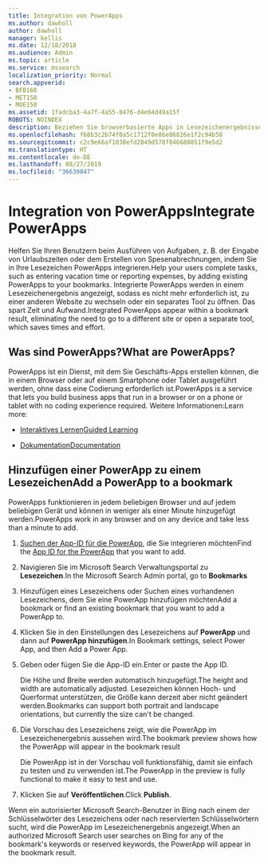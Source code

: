 ```yaml
---
title: Integration von PowerApps
ms.author: dawholl
author: dawholl
manager: kellis
ms.date: 12/18/2018
ms.audience: Admin
ms.topic: article
ms.service: mssearch
localization_priority: Normal
search.appverid:
- BFB160
- MET150
- MOE150
ms.assetid: 1fadcba3-4a7f-4a55-8476-d4e64d49a15f
ROBOTS: NOINDEX
description: Beziehen Sie browserbasierte Apps in Lesezeichenergebnisse für Microsoft Search ein.
ms.openlocfilehash: f68b3c2b74f0a5c1712f0e86e86826e1f2c94b58
ms.sourcegitcommit: c2c9e66af1038efd2849d578f846680851f9e5d2
ms.translationtype: HT
ms.contentlocale: de-DE
ms.lasthandoff: 08/27/2019
ms.locfileid: "36639847"
---
```

# <a name="integrate-powerapps"></a><span data-ttu-id="6548a-103">Integration von PowerApps</span><span class="sxs-lookup"><span data-stu-id="6548a-103">Integrate PowerApps</span></span>
   
<span data-ttu-id="6548a-104">Helfen Sie Ihren Benutzern beim Ausführen von Aufgaben, z. B. der Eingabe von Urlaubszeiten oder dem Erstellen von Spesenabrechnungen, indem Sie in Ihre Lesezeichen PowerApps integrieren.</span><span class="sxs-lookup"><span data-stu-id="6548a-104">Help your users complete tasks, such as entering vacation time or reporting expenses, by adding existing PowerApps to your bookmarks.</span></span> <span data-ttu-id="6548a-105">Integrierte PowerApps werden in einem Lesezeichenergebnis angezeigt, sodass es nicht mehr erforderlich ist, zu einer anderen Website zu wechseln oder ein separates Tool zu öffnen. Das spart Zeit und Aufwand.</span><span class="sxs-lookup"><span data-stu-id="6548a-105">Integrated PowerApps appear within a bookmark result, eliminating the need to go to a different site or open a separate tool, which saves times and effort.</span></span>
  
## <a name="what-are-powerapps"></a><span data-ttu-id="6548a-106">Was sind PowerApps?</span><span class="sxs-lookup"><span data-stu-id="6548a-106">What are PowerApps?</span></span>

<span data-ttu-id="6548a-107">PowerApps ist ein Dienst, mit dem Sie Geschäfts-Apps erstellen können, die in einem Browser oder auf einem Smartphone oder Tablet ausgeführt werden, ohne dass eine Codierung erforderlich ist.</span><span class="sxs-lookup"><span data-stu-id="6548a-107">PowerApps is a service that lets you build business apps that run in a browser or on a phone or tablet with no coding experience required.</span></span> <span data-ttu-id="6548a-108">Weitere Informationen:</span><span class="sxs-lookup"><span data-stu-id="6548a-108">Learn more:</span></span>
  
- [<span data-ttu-id="6548a-109">Interaktives Lernen</span><span class="sxs-lookup"><span data-stu-id="6548a-109">Guided Learning</span></span>](https://docs.microsoft.com/learn/browse/?products=powerapps)
    
- [<span data-ttu-id="6548a-110">Dokumentation</span><span class="sxs-lookup"><span data-stu-id="6548a-110">Documentation</span></span>](https://docs.microsoft.com/powerapps/)
    
## <a name="add-a-powerapp-to-a-bookmark"></a><span data-ttu-id="6548a-111">Hinzufügen einer PowerApp zu einem Lesezeichen</span><span class="sxs-lookup"><span data-stu-id="6548a-111">Add a PowerApp to a bookmark</span></span>

<span data-ttu-id="6548a-112">PowerApps funktionieren in jedem beliebigen Browser und auf jedem beliebigen Gerät und können in weniger als einer Minute hinzugefügt werden.</span><span class="sxs-lookup"><span data-stu-id="6548a-112">PowerApps work in any browser and on any device and take less than a minute to add.</span></span>
  
1. <span data-ttu-id="6548a-113">[Suchen der App-ID für die PowerApp](https://docs.microsoft.com/de-DE/powerapps/maker/canvas-apps/get-sessionid#get-an-app-id), die Sie integrieren möchten</span><span class="sxs-lookup"><span data-stu-id="6548a-113">Find the [App ID for the PowerApp](https://docs.microsoft.com/de-DE/powerapps/maker/canvas-apps/get-sessionid#get-an-app-id) that you want to add.</span></span> 
    
2. <span data-ttu-id="6548a-114">Navigieren Sie im Microsoft Search Verwaltungsportal zu **Lesezeichen**.</span><span class="sxs-lookup"><span data-stu-id="6548a-114">In the Microsoft Search Admin portal, go to **Bookmarks**</span></span>
    
3. <span data-ttu-id="6548a-115">Hinzufügen eines Lesezeichens oder Suchen eines vorhandenen Lesezeichens, dem Sie eine PowerApp hinzufügen möchten</span><span class="sxs-lookup"><span data-stu-id="6548a-115">Add a bookmark or find an existing bookmark that you want to add a PowerApp to.</span></span>
    
4. <span data-ttu-id="6548a-116">Klicken Sie in den Einstellungen des Lesezeichens auf **PowerApp** und dann auf **PowerApp hinzufügen**.</span><span class="sxs-lookup"><span data-stu-id="6548a-116">In Bookmark settings, select Power App, and then Add a Power App.</span></span>
    
5. <span data-ttu-id="6548a-117">Geben oder fügen Sie die App-ID ein.</span><span class="sxs-lookup"><span data-stu-id="6548a-117">Enter or paste the App ID.</span></span>
    
    <span data-ttu-id="6548a-118">Die Höhe und Breite werden automatisch hinzugefügt.</span><span class="sxs-lookup"><span data-stu-id="6548a-118">The height and width are automatically adjusted.</span></span> <span data-ttu-id="6548a-119">Lesezeichen können Hoch- und Querformat unterstützen, die Größe kann derzeit aber nicht geändert werden.</span><span class="sxs-lookup"><span data-stu-id="6548a-119">Bookmarks can support both portrait and landscape orientations, but currently the size can't be changed.</span></span>
    
6. <span data-ttu-id="6548a-120">Die Vorschau des Lesezeichens zeigt, wie die PowerApp im Lesezeichenergebnis aussehen wird.</span><span class="sxs-lookup"><span data-stu-id="6548a-120">The bookmark preview shows how the PowerApp will appear in the bookmark result</span></span>
    
    <span data-ttu-id="6548a-121">Die PowerApp ist in der Vorschau voll funktionsfähig, damit sie einfach zu testen und zu verwenden ist.</span><span class="sxs-lookup"><span data-stu-id="6548a-121">The PowerApp in the preview is fully functional to make it easy to test and use.</span></span>
    
7. <span data-ttu-id="6548a-122">Klicken Sie auf **Veröffentlichen**.</span><span class="sxs-lookup"><span data-stu-id="6548a-122">Click **Publish**.</span></span>
    
<span data-ttu-id="6548a-123">Wenn ein autorisierter Microsoft Search-Benutzer in Bing nach einem der Schlüsselwörter des Lesezeichens oder nach reservierten Schlüsselwörtern sucht, wird die PowerApp im Lesezeichenergebnis angezeigt.</span><span class="sxs-lookup"><span data-stu-id="6548a-123">When an authorized Microsoft Search user searches on Bing for any of the bookmark's keywords or reserved keywords, the PowerApp will appear in the bookmark result.</span></span>
